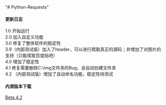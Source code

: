 "# Python-Requests" 
#### 更新日志
1.0 开始运行  
2.0 加入自定义功能  
3.0 修复了整体软件的稳定性  
3.9（内部测试版）加入了header，可以进行爬取真正的源码；并增加了对图片的支持（只能爬取百度贴吧）  
4.0 增加了稳定性  
4.1 修复需要删除C:\img文件夹的Bug，会自动创建文件夹  
4.2 （内部测试版）增加了自动命名功能，稳定性待测试  

#### 内测版本下载
[Beta 4.2](https://github.com/chengzhilin2021/Python-Requests/blob/main/beta/beta4.2.py)

